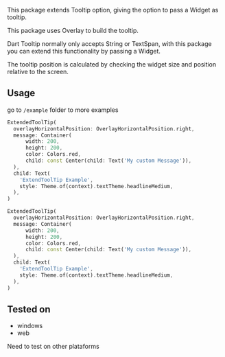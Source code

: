 <!--
This README describes the package. If you publish this package to pub.dev,
this README's contents appear on the landing page for your package.

For information about how to write a good package README, see the guide for
[writing package pages](https://dart.dev/guides/libraries/writing-package-pages).

For general information about developing packages, see the Dart guide for
[creating packages](https://dart.dev/guides/libraries/create-library-packages)
and the Flutter guide for
[developing packages and plugins](https://flutter.dev/developing-packages).
-->

This package extends Tooltip option, giving the option to pass a Widget as tooltip.

This package uses Overlay to build the tooltip.

Dart Tooltip normally only accepts String or TextSpan, with this package you can extend this functionality by passing a Widget.

The tooltip position is calculated by checking the widget size and position relative to the screen.


## Usage

go to `/example` folder to more examples

```dart
ExtendedToolTip(
  overlayHorizontalPosition: OverlayHorizontalPosition.right,
  message: Container(
      width: 200,
      height: 200,
      color: Colors.red,
      child: const Center(child: Text('My custom Message')),  
  ),
  child: Text(
    'ExtendToolTip Example',
    style: Theme.of(context).textTheme.headlineMedium,
  ),
)
```

```dart
ExtendedToolTip(
  overlayHorizontalPosition: OverlayHorizontalPosition.right,
  message: Container(
      width: 200,
      height: 200,
      color: Colors.red,
      child: const Center(child: Text('My custom Message')),  
  ),
  child: Text(
    'ExtendToolTip Example',
    style: Theme.of(context).textTheme.headlineMedium,
  ),
)
```
## Tested on
 * windows
 * web

Need to test on other plataforms
